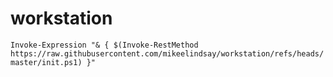 # workstation

`Invoke-Expression "& { $(Invoke-RestMethod https://raw.githubusercontent.com/mikeelindsay/workstation/refs/heads/master/init.ps1) }"`